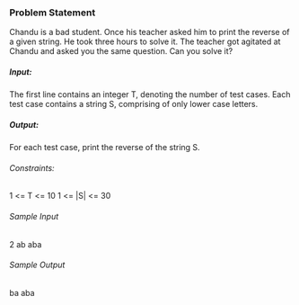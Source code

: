 <h3>Problem Statement</h3>

Chandu is a bad student. Once his teacher asked him to print the reverse of a given string. He took three hours to solve it. The teacher got agitated at Chandu and asked you the same question. Can you solve it?

<h5>Input:</h5>

The first line contains an integer T, denoting the number of test cases.
Each test case contains a string S, comprising of only lower case letters.

<h5>Output:</h5>

For each test case, print the reverse of the string S.

<h6>Constraints:</h6>

1 <= T <= 10
1 <= |S| <= 30

<h6>Sample Input</h6>

 2
ab
aba

<h6>Sample Output</h6>

 ba
aba
